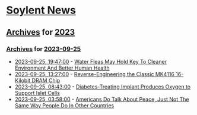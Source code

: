 # [Soylent News](../../../README.md)

## [Archives](../../index.md) for [2023](../index.md)

### [Archives](../../index.md) for [2023-09-25](index.md)

* [2023-09-25, 19:47:00](https://soylentnews.org/article.pl?sid=23/09/25/2144214&from=rss) - [Water Fleas May Hold Key To Cleaner Environment And Better Human Health](https://soylentnews.org/article.pl?sid=23/09/25/2144214&from=rss)
* [2023-09-25, 13:27:00](https://soylentnews.org/article.pl?sid=23/09/25/1048224&from=rss) - [Reverse-Engineering the Classic MK4116 16-Kilobit DRAM Chip](https://soylentnews.org/article.pl?sid=23/09/25/1048224&from=rss)
* [2023-09-25, 08:43:00](https://soylentnews.org/article.pl?sid=23/09/24/184228&from=rss) - [Diabetes-Treating Implant Produces Oxygen to Support Islet Cells](https://soylentnews.org/article.pl?sid=23/09/24/184228&from=rss)
* [2023-09-25, 03:58:00](https://soylentnews.org/article.pl?sid=23/09/24/1759239&from=rss) - [Americans Do Talk About Peace, Just Not The Same Way People Do In Other Countries](https://soylentnews.org/article.pl?sid=23/09/24/1759239&from=rss)
